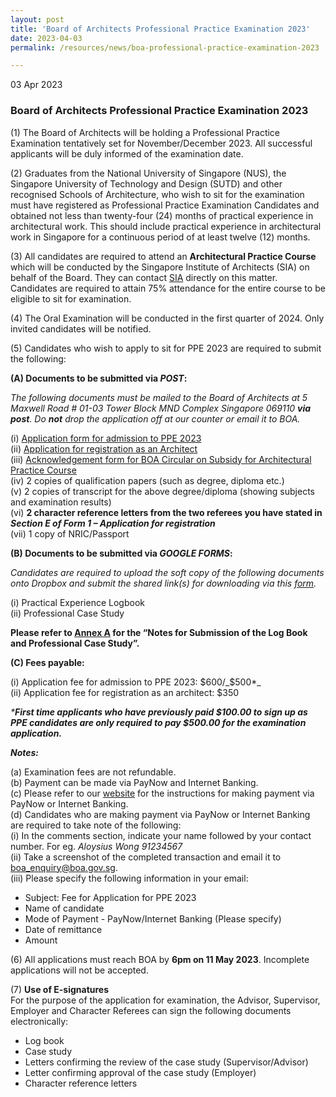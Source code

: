 ```yaml
---
layout: post
title: 'Board of Architects Professional Practice Examination 2023'
date: 2023-04-03
permalink: /resources/news/boa-professional-practice-examination-2023

---
```


03 Apr 2023

### **Board of Architects Professional Practice Examination 2023**

(1) The Board of Architects will be holding a Professional Practice Examination tentatively set for November/December 2023. All successful applicants will be duly informed of the examination date.

(2) Graduates from the National University of Singapore (NUS), the Singapore University of Technology and Design (SUTD) and other recognised Schools of Architecture, who wish to sit for the examination must have registered as Professional Practice Examination Candidates and obtained not less than twenty-four (24) months of practical experience in architectural work. This should include practical experience in architectural work in Singapore for a continuous period of at least twelve (12) months. 

(3) All candidates are required to attend an **Architectural Practice Course** which will be conducted by the Singapore Institute of Architects (SIA) on behalf of the Board.  They can contact [SIA](https://www.sia.org.sg/) directly on this matter. Candidates are required to attain 75% attendance for the entire course to be eligible to sit for examination.

(4) The Oral Examination will be conducted in the first quarter of 2024. Only invited candidates will be notified.

(5) Candidates who wish to apply to sit for PPE 2023 are required to submit the following:

**(A) Documents to be submitted via _POST_:**

_The following documents must be mailed to the Board of Architects at 5 Maxwell Road # 01-03 Tower Block MND Complex Singapore 069110 **via post**. Do **not** drop the application off at our counter or email it to BOA._

(i) [Application form for admission to PPE 2023]({{site.baseurl}}/forms/Application_form_for_PPE_2023.pdf) <br/> 
(ii) [Application for registration as an Architect]({{site.baseurl}}/forms/Form_1_Application_for_Registration.pdf) <br/>
(iii) [Acknowledgement form for BOA Circular on Subsidy for Architectural Practice Course]({{site.baseurl}}/files/BOA_Circular_Subsidy_for_APC_Course_2023.pdf) <br/>
(iv) 2 copies of qualification papers (such as degree, diploma etc.) <br/>
(v) 2 copies of transcript for the above degree/diploma (showing subjects and examination results) <br/>
(vi) **2 character reference letters from the two referees you have stated in _Section E of Form 1 – Application for registration_**<br/>
(vii) 1 copy of NRIC/Passport

**(B) Documents to be submitted via _GOOGLE FORMS_:**

_Candidates are required to upload the soft copy of the following documents onto Dropbox and submit the shared link(s) for downloading via this [form](https://forms.gle/qk11DoBQoJUjkhaw8)._

(i) Practical Experience Logbook <br/>
(ii) Professional Case Study 

**Please refer to [Annex A]({{site.baseurl}}/files/Annex_A_Notes_PPE2023.pdf) for the “Notes for Submission of the Log Book and Professional Case Study”.** 

**(C) Fees payable:**
    
(i) Application fee for admission to PPE 2023: $600/_$500*_<br/>
(ii) Application fee for registration as an architect: $350

_***First time applicants who have previously paid $100.00 to sign up as PPE candidates are only required to pay $500.00 for the examination application.**_ 

_**Notes:**_

(a) Examination fees are not refundable. <br/>
(b) Payment can be made via PayNow and Internet Banking. <br/>
(c) Please refer to our [website](https://www.boa.gov.sg/files/Instructions_PayNow_Internet_Banking.pdf) for the instructions for making payment via PayNow or Internet Banking.<br/> 
(d) Candidates who are making payment via PayNow or Internet Banking are required to take note of the following: <br/>
(i) In the comments section, indicate your name followed by your contact number. For eg. _Aloysius Wong 91234567_<br/> 
(ii) Take a screenshot of the completed transaction and email it to boa_enquiry@boa.gov.sg. <br/>
(iii) Please specify the following information in your email:
* Subject: Fee for Application for PPE 2023
* Name of candidate
* Mode of Payment - PayNow/Internet Banking (Please specify)
* Date of remittance 
* Amount

(6) All applications must reach BOA by **6pm on 11 May 2023**. Incomplete applications will not be accepted.

(7) **Use of E-signatures**<br/>
For the purpose of the application for examination, the Advisor, Supervisor, Employer and Character Referees can sign the following documents electronically: <br/>
* Log book <br/>
* Case study <br/>
* Letters confirming the review of the case study (Supervisor/Advisor) <br/>
* Letter confirming approval of the case study (Employer) <br/>
* Character reference letters 
